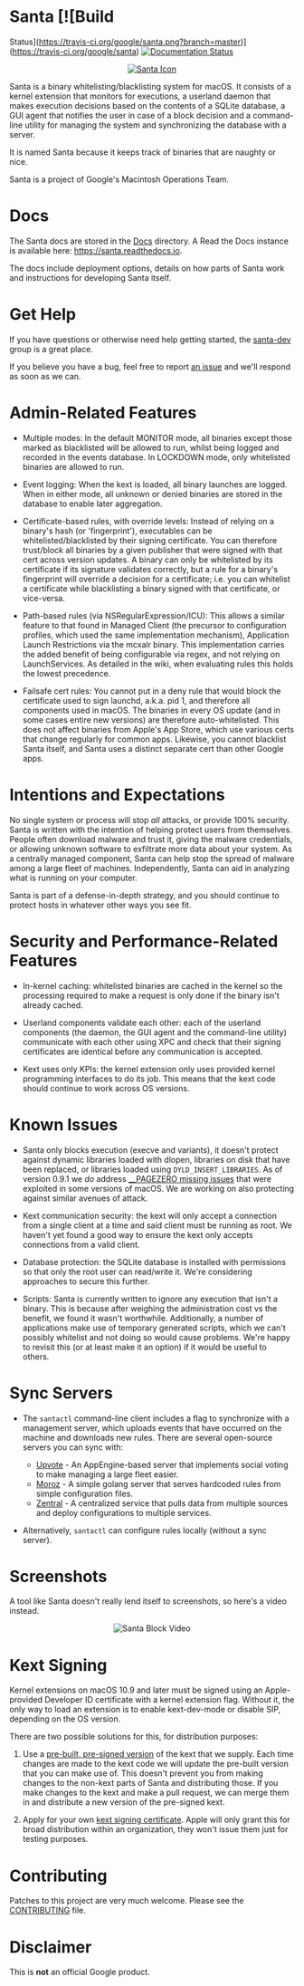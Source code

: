 # Santa [![Build
Status](https://travis-ci.org/google/santa.png?branch=master)](https://travis-ci.org/google/santa)
[![Documentation
Status](https://readthedocs.org/projects/santa/badge/?version=latest)](https://santa.readthedocs.io/en/latest/?badge=latest)

<p align="center">
  <a href="#santa--">
    <img src="./Source/SantaGUI/Resources/Images.xcassets/AppIcon.appiconset/santa-hat-icon-128.png" alt="Santa Icon" />
  </a>
</p>

Santa is a binary whitelisting/blacklisting system for macOS. It consists of a
kernel extension that monitors for executions, a userland daemon that makes
execution decisions based on the contents of a SQLite database, a GUI agent
that notifies the user in case of a block decision and a command-line utility
for managing the system and synchronizing the database with a server.

It is named Santa because it keeps track of binaries that are naughty or nice.

Santa is a project of Google's Macintosh Operations Team.

# Docs

The Santa docs are stored in the
[Docs](https://github.com/google/santa/blob/master/Docs) directory. A Read the
Docs instance is available here: https://santa.readthedocs.io.

The docs include deployment options, details on how parts of Santa work and
instructions for developing Santa itself.

# Get Help

If you have questions or otherwise need help getting started,
the [santa-dev](https://groups.google.com/forum/#!forum/santa-dev) group is a
great place.

If you believe you have a bug, feel free to report [an
issue](https://github.com/google/santa/isues) and we'll respond as soon as we
can.


# Admin-Related Features

* Multiple modes: In the default MONITOR mode, all binaries except those marked
  as blacklisted will be allowed to run, whilst being logged and recorded in
  the events database. In LOCKDOWN mode, only whitelisted binaries are allowed
  to run.

* Event logging: When the kext is loaded, all binary launches are logged.  When
  in either mode, all unknown or denied binaries are stored in the database to
  enable later aggregation.

* Certificate-based rules, with override levels: Instead of relying on a
  binary's hash (or 'fingerprint'), executables can be whitelisted/blacklisted
  by their signing certificate. You can therefore trust/block all binaries by a
  given publisher that were signed with that cert across version updates. A
  binary can only be whitelisted by its certificate if its signature validates
  correctly, but a rule for a binary's fingerprint will override a decision for
  a certificate; i.e. you can whitelist a certificate while blacklisting a
  binary signed with that certificate, or vice-versa.

* Path-based rules (via NSRegularExpression/ICU): This allows a similar feature
  to that found in Managed Client (the precursor to configuration profiles,
  which used the same implementation mechanism), Application Launch
  Restrictions via the mcxalr binary. This implementation carries the added
  benefit of being configurable via regex, and not relying on LaunchServices.
  As detailed in the wiki, when evaluating rules this holds the lowest
  precedence.

* Failsafe cert rules: You cannot put in a deny rule that would block the
  certificate used to sign launchd, a.k.a. pid 1, and therefore all components
  used in macOS. The binaries in every OS update (and in some cases entire new
  versions) are therefore auto-whitelisted. This does not affect binaries from
  Apple's App Store, which use various certs that change regularly for common
  apps. Likewise, you cannot blacklist Santa itself, and Santa uses a distinct
  separate cert than other Google apps.

# Intentions and Expectations

No single system or process will stop *all* attacks, or provide 100% security.
Santa is written with the intention of helping protect users from themselves.
People often download malware and trust it, giving the malware credentials, or
allowing unknown software to exfiltrate more data about your system. As a
centrally managed component, Santa can help stop the spread of malware among a
large fleet of machines. Independently, Santa can aid in analyzing what is
running on your computer.

Santa is part of a defense-in-depth strategy, and you should continue to
protect hosts in whatever other ways you see fit.

# Security and Performance-Related Features

* In-kernel caching: whitelisted binaries are cached in the kernel so the
  processing required to make a request is only done if the binary isn't
  already cached.

* Userland components validate each other: each of the userland components (the
  daemon, the GUI agent and the command-line utility) communicate with each
  other using XPC and check that their signing certificates are identical
  before any communication is accepted.

* Kext uses only KPIs: the kernel extension only uses provided kernel
  programming interfaces to do its job. This means that the kext code should
  continue to work across OS versions.

# Known Issues

* Santa only blocks execution (execve and variants), it doesn't protect against
  dynamic libraries loaded with dlopen, libraries on disk that have been
  replaced, or libraries loaded using `DYLD_INSERT_LIBRARIES`. As of version
  0.9.1 we *do* address [__PAGEZERO missing issues](b87482e) that were
  exploited in some versions of macOS. We are working on also protecting
  against similar avenues of attack.

* Kext communication security: the kext will only accept a connection from a
  single client at a time and said client must be running as root. We haven't
  yet found a good way to ensure the kext only accepts connections from a valid
  client.

* Database protection: the SQLite database is installed with permissions so
  that only the root user can read/write it. We're considering approaches to
  secure this further.

* Scripts: Santa is currently written to ignore any execution that isn't a
  binary. This is because after weighing the administration cost vs the
  benefit, we found it wasn't worthwhile. Additionally, a number of
  applications make use of temporary generated scripts, which we can't possibly
  whitelist and not doing so would cause problems. We're happy to revisit this
  (or at least make it an option) if it would be useful to others.

# Sync Servers

* The `santactl` command-line client includes a flag to synchronize with a
  management server, which uploads events that have occurred on the machine and
  downloads new rules. There are several open-source servers you can sync with:

    * [Upvote](https://github.com/google/upvote) - An AppEngine-based server
      that implements social voting to make managing a large fleet easier.
    * [Moroz](https://github.com/groob/moroz) - A simple golang server that
      serves hardcoded rules from simple configuration files.
    * [Zentral](https://github.com/zentralopensource/zentral/wiki) - A
      centralized service that pulls data from multiple sources and deploy
      configurations to multiple services.

* Alternatively, `santactl` can configure rules locally (without a sync
  server).

# Screenshots

A tool like Santa doesn't really lend itself to screenshots, so here's a video
instead.

<p align="center"> <img src="https://zippy.gfycat.com/MadFatalAmphiuma.gif"
alt="Santa Block Video" /> </p>

# Kext Signing
Kernel extensions on macOS 10.9 and later must be signed using an Apple-provided
Developer ID certificate with a kernel extension flag. Without it, the only way
to load an extension is to enable kext-dev-mode or disable SIP, depending on
the OS version.

There are two possible solutions for this, for distribution purposes:

1) Use a [pre-built, pre-signed
version](https://github.com/google/santa/releases) of the kext that we supply.
Each time changes are made to the kext code we will update the pre-built
version that you can make use of. This doesn't prevent you from making changes
to the non-kext parts of Santa and distributing those.  If you make changes to
the kext and make a pull request, we can merge them in and distribute a new
version of the pre-signed kext.

2) Apply for your own [kext signing
certificate](https://developer.apple.com/contact/kext/).  Apple will only grant
this for broad distribution within an organization, they won't issue them just
for testing purposes.

# Contributing
Patches to this project are very much welcome. Please see the
[CONTRIBUTING](https://github.com/google/santa/blob/master/CONTRIBUTING.md)
file.

# Disclaimer
This is **not** an official Google product.
